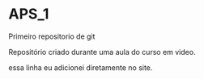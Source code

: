 #  APS_1
 Primeiro repositorio de git

Repositório criado durante uma aula do curso em video.

essa linha eu adicionei diretamente no site.
